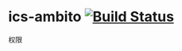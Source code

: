 # ics-ambito [![Build Status](https://travis-ci.org/InCar/ics-ambito.svg?branch=master)](https://travis-ci.org/InCar/ics-ambito)
权限
